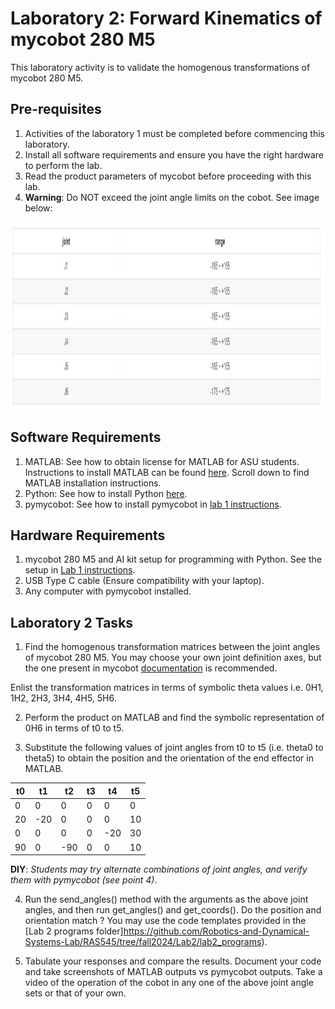 # Laboratory 2: Forward Kinematics of mycobot 280 M5
This laboratory activity is to validate the homogenous transformations of mycobot 280 M5. 

## Pre-requisites
1. Activities of the laboratory 1 must be completed before commencing this laboratory. 
2. Install all software requirements and ensure you have the right hardware to perform the lab. 
3. Read the product parameters of mycobot before proceeding with this lab. 
4. **Warning**: Do NOT exceed the joint angle limits on the cobot. See image below:

<img src="https://github.com/Robotics-and-Dynamical-Systems-Lab/RAS545/blob/fall2024/data/limits.jpeg" alt="image" width="500" height="300">

## Software Requirements

1. MATLAB: See how to obtain license for MATLAB for ASU students. Instructions to install MATLAB can be found [here](https://ets.engineering.asu.edu/research/software-collaboration-tools/). Scroll down to find MATLAB installation instructions.
2. Python: See how to install Python [here](https://github.com/Robotics-and-Dynamical-Systems-Lab/RAS545/blob/fall2024/Lab1/instructions.md#3-install-python). 
3. pymycobot: See how to install pymycobot in [lab 1 instructions](https://github.com/Robotics-and-Dynamical-Systems-Lab/RAS545/blob/main/Lab1/instructions.md).

## Hardware Requirements
1. mycobot 280 M5 and AI kit setup for programming with Python. See the setup in [Lab 1 instructions](https://github.com/Robotics-and-Dynamical-Systems-Lab/RAS545/blob/main/Lab1/instructions.md).
2. USB Type C cable (Ensure compatibility with your laptop).
3. Any computer with pymycobot installed.

## Laboratory 2 Tasks

1. Find the homogenous transformation matrices between the joint angles of mycobot 280 M5. You may choose your own joint definition axes, but the one present in mycobot [documentation](https://docs.elephantrobotics.com/docs/gitbook-en/2-serialproduct/2.1-280/2.1.6.1-IntroductionOfProductParameters.html) is recommended. 

Enlist the transformation matrices in terms of symbolic theta values i.e. 0H1, 1H2, 2H3, 3H4, 4H5, 5H6. 

2. Perform the product on MATLAB and find the symbolic representation of 0H6 in terms of t0 to t5.

3. Substitute the following values of joint angles from t0 to t5 (i.e. theta0 to theta5) to obtain the position and the orientation of the end effector in MATLAB.

| t0 | t1 | t2 | t3 | t4 | t5 |
|----|----|----|----|----|----|
| 0  | 0  | 0  | 0  | 0  | 0  |
| 20 |-20 | 0  | 0  | 0  | 10 |
| 0  | 0  | 0  | 0  |-20 | 30 |
| 90 | 0  |-90 | 0  | 0  | 10 |

**DIY**: *Students may try alternate combinations of joint angles, and verify them with pymycobot (see point 4)*. 

4. Run the send_angles() method with the arguments as the above joint angles, and then run get_angles() and get_coords(). Do the position and orientation match ? You may use the code templates provided in the [Lab 2 programs folder]https://github.com/Robotics-and-Dynamical-Systems-Lab/RAS545/tree/fall2024/Lab2/lab2_programs).

5. Tabulate your responses and compare the results. Document your code and take screenshots of MATLAB outputs vs pymycobot outputs. Take a video of the operation of the cobot in any one of the above joint angle sets or that of your own.
